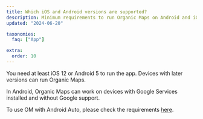 ```yaml
---
title: Which iOS and Android versions are supported?
description: Minimum requirements to run Organic Maps on Android and iOS devices
updated: "2024-06-20"

taxonomies:
  faq: ["App"]

extra:
  order: 10
---
```


You need at least iOS 12 or Android 5 to run the app. Devices with later versions can run Organic Maps.

In Android, Organic Maps can work on devices with Google Services installed and without Google support.

To use OM with Android Auto, please check the requirements [here](../how-to-use-android-auto/).
